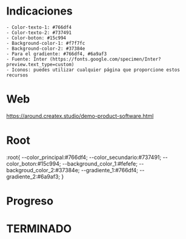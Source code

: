 # Indicaciones
    - Color-texto-1: #766df4
    - Color-texto-2: #737491
    - Color-boton: #15c994
    - Background-color-1: #f7f7fc
    - Background-color-2: #37384e
    - Para el gradiente: #766df4, #6a9af3
    - Fuente: Inter (https://fonts.google.com/specimen/Inter?preview.text_type=custom)
    - Iconos: puedes utilizar cualquier página que proporcione estos recursos

# Web
https://around.createx.studio/demo-product-software.html 

# Root

:root{
    --color_principal:#766df4;
    --color_secundario:#737491;
    --color_boton:#15c994;
    --background_color_1:#fefefe;
    --backgroud_color_2:#37384e;
    --gradiente_1:#766df4;
    --gradiente_2:#6a9af3;
}

# Progreso
# TERMINADO
